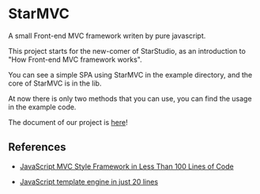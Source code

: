 # StarMVC

A small Front-end MVC framework writen by pure javascript.

This project starts for the new-comer of StarStudio, as an introduction to "How Front-end MVC framework works".

You can see a simple SPA using StarMVC in the example directory, and the core of StarMVC is in the lib.

At now there is only two methods that you can use, you can find the usage in the example code.

The document of our project is [here](https://github.com/StarStudio/StarMVC/wiki)!

## References

 - [JavaScript MVC Style Framework in Less Than 100 Lines of Code](http://www.codeproject.com/Articles/869488/JavaScript-MVC-Style-Framework-in-Less-Than-Lines)

 - [JavaScript template engine in just 20 lines](http://krasimirtsonev.com/blog/article/Javascript-template-engine-in-just-20-line)
